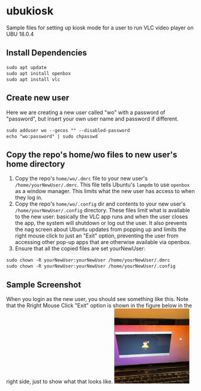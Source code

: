 # ubukiosk
Sample files for setting up kiosk mode for a user to run VLC video player on UBU 18.0.4

## Install Dependencies
```
sudo apt update
sudo apt install openbox
sudo apt install vlc
```

## Create new user
Here we are creating a new user called "wo" with a password of "password", but insert your own user name and password if different.
```
sudo adduser wo --gecos "" --disabled-password
echo "wo:password" | sudo chpasswd
```
## Copy the repo's home/wo files to new user's home directory
1. Copy the repo's `home/wo/.dmrc` file to your new user's `/home/yourNewUser/.dmrc`.  This file tells Ubuntu's `lampdm` to use `openbox` as a window manager.  This limits what the new user has access to when they log in.
2. Copy the repo's `home/wo/.config` dir and contents to your new user's `/home/yourNewUser/.config` directory.  These files limit what is available to the new user: basically the VLC app runs and when the user closes the app, the system will shutdown or log out the user.  It also prevents the nag screen about Ubuntu updates from popping up and limits the right mouse click to just an "Exit" option, preventing the user from accessing other pop-up apps that are otherwise available via openbox.
3. Ensure that all the copied files are set yourNewUser:

```
sudo chown -R yourNewUser:yourNewUser /home/yourNewUser/.dmrc
sudo chown -R yourNewUser:yourNewUser /home/yourNewUser/.config
```
## Sample Screenshot
When you login as the new user, you should see something like this.  Note that the Rright Mouse Click "Exit" option is shown in the figure below in the right side, just to show what that looks like.
<img src="./smple_kiosk.jpg" width="200" height="200">
